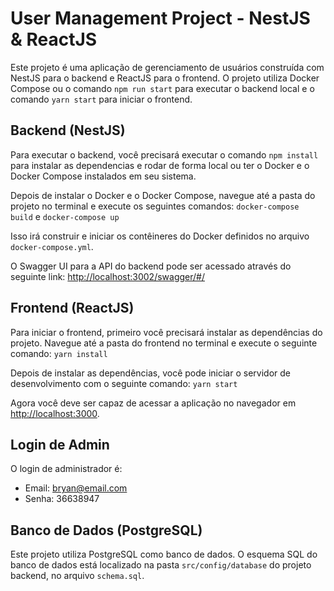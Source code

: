 # User Management Project - NestJS & ReactJS

Este projeto é uma aplicação de gerenciamento de usuários construída com NestJS para o backend e ReactJS para o frontend. O projeto utiliza Docker Compose ou o comando `npm run start` para executar o backend local e o comando `yarn start` para iniciar o frontend.

## Backend (NestJS)

Para executar o backend, você precisará executar o comando `npm install` para instalar as dependencias e rodar de forma local ou ter o Docker e o Docker Compose instalados em seu sistema. 

Depois de instalar o Docker e o Docker Compose, navegue até a pasta do projeto no terminal e execute os seguintes comandos: `docker-compose build` e `docker-compose up`


Isso irá construir e iniciar os contêineres do Docker definidos no arquivo `docker-compose.yml`.

O Swagger UI para a API do backend pode ser acessado através do seguinte link: [http://localhost:3002/swagger/#/](http://localhost:3002/swagger/#/)

## Frontend (ReactJS)

Para iniciar o frontend, primeiro você precisará instalar as dependências do projeto. Navegue até a pasta do frontend no terminal e execute o seguinte comando: `yarn install`


Depois de instalar as dependências, você pode iniciar o servidor de desenvolvimento com o seguinte comando: `yarn start`

Agora você deve ser capaz de acessar a aplicação no navegador em [http://localhost:3000](http://localhost:3000).

## Login de Admin

O login de administrador é:

- Email: bryan@email.com
- Senha: 36638947

## Banco de Dados (PostgreSQL)

Este projeto utiliza PostgreSQL como banco de dados. O esquema SQL do banco de dados está localizado na pasta `src/config/database` do projeto backend, no arquivo `schema.sql`.
